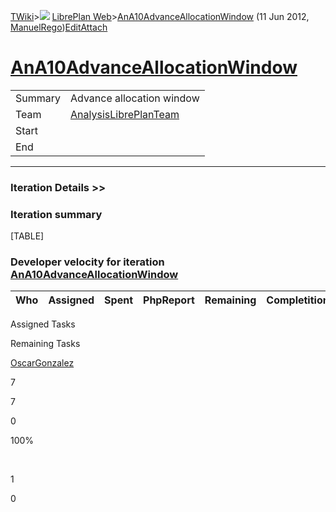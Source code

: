 [TWiki](Main_WebHome)&gt;![](/twiki/pub/TWiki/TWikiDocGraphics/web-bg-small.gif) [LibrePlan Web](LibrePlan_WebHome)&gt;[AnA10AdvanceAllocationWindow](LibrePlan_AnA10AdvanceAllocationWindow "Topic revision: 3 (11 Jun 2012 - 09:59:23)") (11 Jun 2012, [ManuelRego](Main_ManuelRego))[Edit](LibrePlan_AnA10AdvanceAllocationWindow?t=1520344054 "Edit this topic text")[Attach](/twiki/bin/attach/LibrePlan/AnA10AdvanceAllocationWindow "Attach an image or document to this topic")  

 [AnA10AdvanceAllocationWindow](LibrePlan_AnA10AdvanceAllocationWindow)
=======================================================================

|         |                                                          |
|---------|----------------------------------------------------------|
| Summary | Advance allocation window                                |
| Team    | [AnalysisLibrePlanTeam](LibrePlan_AnalysisLibrePlanTeam) |
| Start   |                                                          |
| End     |                                                          |

------------------------------------------------------------------------

[](/twiki/bin/view/LibrePlan)

### Iteration Details &gt;&gt;

###  Iteration summary

[TABLE]

###  Developer velocity for iteration [AnA10AdvanceAllocationWindow](LibrePlan_AnA10AdvanceAllocationWindow)

| Who | Assigned | Spent | PhpReport | Remaining | Completition |     |
|-----|----------|-------|-----------|-----------|--------------|-----|

Assigned Tasks

Remaining Tasks

[OscarGonzalez](Main_OscarGonzalez)

7

7

0

100%

 

1

0
